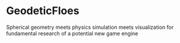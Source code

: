 # GeodeticFloes
Spherical geometry meets physics simulation meets visualization for fundamental research of a potential new game engine
